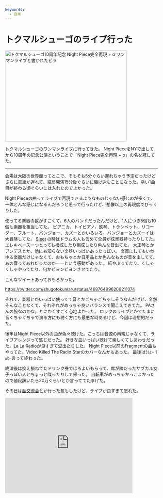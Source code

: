 ```yaml
---
keywords:
  - 音楽
---
```


# トクマルシューゴのライブ行った

<img src="http://cdn-ak.f.st-hatena.com/images/fotolife/m/morishin127/20140608/20140608163421.jpg" width="400" height="300" alt="トクマルシューゴ10周年記念 Night Piece完全再現 + α ワンマンライブと書かれたビラ" />

トクマルシューゴのワンマンライブに行ってきた。
Night PieceをNYで出してから10周年の記念公演ということで「Night Piece完全再現 + α」の名を冠してた。

---

会場は大阪の世界館ってとこで、そもそも5分ぐらい遅れちゃう予定だったけどさらに電車が遅れて、結局開演15分後ぐらいに駆け込むことになった。幸い1曲目が終わる頃ぐらいには入れたのでよかった。

Night Pieceの曲ってライブで再現できるようなものじゃない感じのが多くて、一体どんな感じになるんだろうと思って行ったけど、想像以上の再現度でびっくりした。

使ってる楽器の数がすごくて、6人のバンドだったんだけど、1人につき5個も10個も楽器を担当してた。
ピアニカ、トイピアノ、鉄琴、トランペット、リコーダー、フルート、バンジョー、カズーとかいろいろ。バンジョーとカズーイは大冒険してた。
[Sleet](https://youtu.be/9P7YIoeSG0w) の時はドラムの人も含めて全員が弦楽器持ったりしてた。エレキベース一つとっても撥弦したり擦弦したり色んな音出てた。
大正琴とかアンデスとか、他にも知らない楽器いっぱいあったっぽい。
楽器にしてもいわゆる楽器だけじゃなくて、おもちゃとか日用品とか色んなものが音を出してて、あの音ってあれだったのかーーという感動があった。
紙やぶってたり、くしゃくしゃやってたり、何かビヨンビヨンさせてたり。

こんなツイートあっておもろかった。

https://twitter.com/shugotokumaru/status/468764996206211074

それで、楽器とかいっぱい使ってて音とかごちゃごちゃしそうなんだけど、全然そんなことなくて、それぞれがめっちゃ良いバランスで聞こえてきてた。
PAさんの腕なのかな。とにかくすごく心地よかった。
ロックのライブとかでたまに音ぐちゃぐちゃで演る方にも聴く方にも最悪な時あるけど、今回は理想的だった。

後半はNight Piece以外の曲が色々聴けた。こっちは音源の再現じゃなくて、ライブアレンジって感じだった。
好きな曲いっぱい聴けて楽しくてしあわせだった。La La Radioが良すぎて涙出たりした。
Night Piece以前のFragmentの曲もやってた。Video Killed The Radio Starのカバーなんかもあった。
最後はﾗﾑﾋｰ ﾗﾑﾋｰ言って終わった。

終演後は換え損ねてたドリンク券でほろよいもらって、席が隣だったサブカル女子っぽい人とちょっと喋ったりして帰った。
自転車がめっちゃかっこよかったので値段訊いたら20万ぐらいとか言っててたまげた。

その日は[超交流会](http://www.johogaku.net/)とか行った気もしたけど、ライブが良すぎて忘れた。

<iframe width="420" height="315" src="https://www.youtube.com/embed/BSpJRiV3CGw" frameborder="0" allowfullscreen></iframe>
